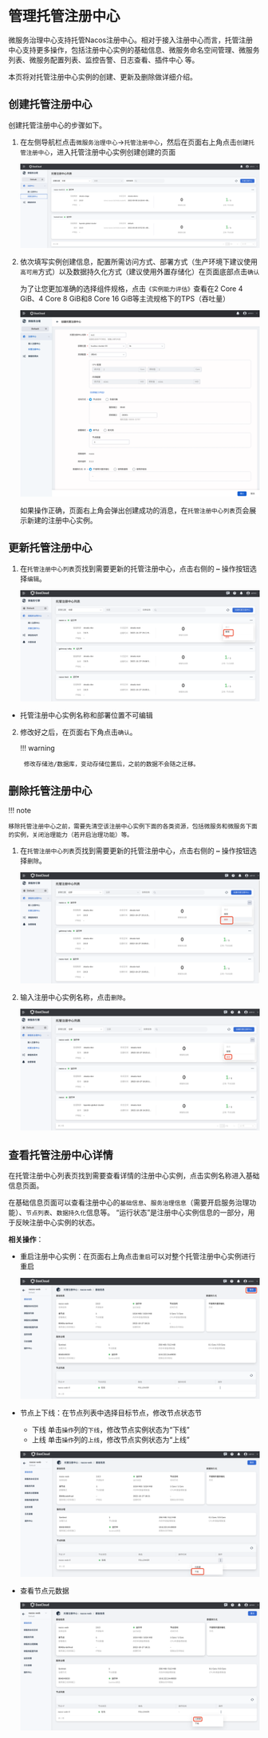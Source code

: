 # 管理托管注册中心

微服务治理中心支持托管Nacos注册中心。相对于接入注册中心而言，托管注册中心支持更多操作，包括注册中心实例的基础信息、微服务命名空间管理、微服务列表、微服务配置列表、监控告警、日志查看、插件中心  等。

本页将对托管注册中心实例的创建、更新及删除做详细介绍。

## 创建托管注册中心

创建托管注册中心的步骤如下。

1. 在左侧导航栏点击`微服务治理中心`->`托管注册中心`，然后在页面右上角点击`创建托管注册中心`，进入托管注册中心实例创建创建的页面

    ![进入创建注册中心页面](imgs/enter-create-page.png)

2. 依次填写实例创建信息，配置所需访问方式、部署方式（生产环境下建议使用`高可用`方式）以及数据持久化方式（建议使用外置存储化）在页面底部点击`确认`

    为了让您更加准确的选择组件规格，点击`《实例能力评估》`查看在2 Core 4 GiB、4 Core 8 GiB和8 Core 16 GiB等主流规格下的TPS（吞吐量）

    ![填写配置](imgs/config.png)

    如果操作正确，页面右上角会弹出创建成功的消息，在`托管注册中心列表`页会展示新建的注册中心实例。

## 更新托管注册中心

1. 在`托管注册中心列表`页找到需要更新的托管注册中心，点击右侧的 **`⋯`** 操作按钮选择`编辑`。

    ![更新注册中心](imgs/update-registry-1.png)
- 托管注册中心实例名称和部署位置不可编辑

2. 修改好之后，在页面右下角点击`确认`。

    !!! warning

        修改存储池/数据库，变动存储位置后，之前的数据不会随之迁移。


## 删除托管注册中心

!!! note
  
    移除托管注册中心之前，需要先清空该注册中心实例下面的各类资源，包括微服务和微服务下面的实例，关闭治理能力（若开启治理功能）等。

1. 在`托管注册中心列表`页找到需要更新的托管注册中心，点击右侧的 **`⋯`** 操作按钮选择`删除`。

    ![删除注册中心](imgs/delete-registry-1.png)

2. 输入注册中心实例名称，点击`删除`。

    ![删除注册中心](imgs/delete-2.png)

## 查看托管注册中心详情

在托管注册中心列表页找到需要查看详情的注册中心实例，点击实例名称进入基础信息页面。

在基础信息页面可以查看注册中心的`基础信息`、`服务治理信息`（需要开启服务治理功能）、`节点列表`、`数据持久化`信息等。
“运行状态”是注册中心实例信息的一部分，用于反映注册中心实例的状态。

**相关操作**：

- 重启注册中心实例：在页面右上角点击`重启`可以对整个托管注册中心实例进行重启

    ![全量重启](imgs/check-1.png)

- 节点上下线：在节点列表中选择目标节点，修改节点状态节
    - 下线
    单击`操作`列的`下线`，修改节点实例状态为“下线”
    - 上线
    单击`操作`列的`上线`，修改节点实例状态为“上线”

    ![单节点重启](imgs/check-2.png)

- 查看节点元数据

    ![查看元数据](imgs/check-3.png)

